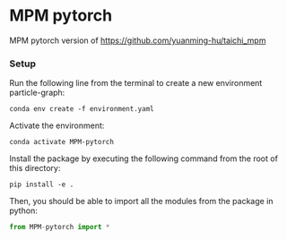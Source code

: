 # MPM pytorch
MPM pytorch version of https://github.com/yuanming-hu/taichi_mpm

### Setup
Run the following line from the terminal to create a new environment particle-graph:
```
conda env create -f environment.yaml
```

Activate the environment:
```
conda activate MPM-pytorch
```

Install the package by executing the following command from the root of this directory:
```
pip install -e .
```

Then, you should be able to import all the modules from the package in python:

```python
from MPM-pytorch import *
```
